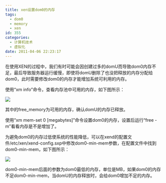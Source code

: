 ```yaml
---
title: xen设置dom0的内存
tags:
  - dom0
  - memory
  - xen
id: 355
categories:
  - 计算机技术
  - 虚拟化
date: 2011-04-06 22:23:17
---
```


在使用XEN的过程中，我们有时可能会因创建过多的domU而导致dom0内存不足，最后导致服务器运行缓慢，即使将domU删除了也没把释放的内存分配给dom0，此时需要修改dom0的内存才能增加系统可利用的内存。

<!--more-->

使用“xm info”命令，查看内存池中可用的内存，如下图所示：

![](http://lh3.googleusercontent.com/_Npc6IElQ2gU/TZx0hFAux5I/AAAAAAAAAJ0/P0Z7l1rUw7k/2011_04_xm_info.jpg)

其中的free_memory为可用的内存，确认domU的内存已释放。

使用“xm mem-set 0 [megabytes]”命令设置dom0的内存，设置后运行“free -m”看看内存是不是增加了。

为避免dom0的内存过低使系统的性能降低，可以在xend的配置文件/etc/xen/xend-config.sxp中修改dom0-min-mem参数，在配置文件中找到dom0-min-mem，如下图所示：

![](http://lh6.googleusercontent.com/_Npc6IElQ2gU/TZx0gw1CIUI/AAAAAAAAAJw/I0gWp_3aFB4/2011_04_xend_config.jpg)

dom0-min-mem后面的参数为dom0最低的内存，单位是MB，如果dom0的内存不足dom0-min-mem，当domU的内存释放时，会给dom0增加不足的内存。
